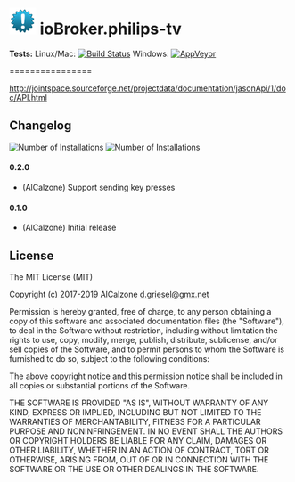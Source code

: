 ![Logo](admin/philips-tv.png)
ioBroker.philips-tv
=================

**Tests:** Linux/Mac: [![Build Status](https://travis-ci.org/AlCalzone/ioBroker.philips-tv.svg?branch=master)](https://travis-ci.org/AlCalzone/ioBroker.philips-tv) 
Windows: [![AppVeyor](https://ci.appveyor.com/api/projects/status/github/AlCalzone/ioBroker.philips-tv?branch=master&svg=true)](https://ci.appveyor.com/project/AlCalzone/ioBroker-philips-tv/)

================

http://jointspace.sourceforge.net/projectdata/documentation/jasonApi/1/doc/API.html

## Changelog
![Number of Installations](http://iobroker.live/badges/philips-tv-installed.svg) ![Number of Installations](http://iobroker.live/badges/philips-tv-stable.svg) 
#### 0.2.0
* (AlCalzone) Support sending key presses

#### 0.1.0
* (AlCalzone) Initial release

## License
The MIT License (MIT)

Copyright (c) 2017-2019 AlCalzone <d.griesel@gmx.net>

Permission is hereby granted, free of charge, to any person obtaining a copy
of this software and associated documentation files (the "Software"), to deal
in the Software without restriction, including without limitation the rights
to use, copy, modify, merge, publish, distribute, sublicense, and/or sell
copies of the Software, and to permit persons to whom the Software is
furnished to do so, subject to the following conditions:

The above copyright notice and this permission notice shall be included in
all copies or substantial portions of the Software.

THE SOFTWARE IS PROVIDED "AS IS", WITHOUT WARRANTY OF ANY KIND, EXPRESS OR
IMPLIED, INCLUDING BUT NOT LIMITED TO THE WARRANTIES OF MERCHANTABILITY,
FITNESS FOR A PARTICULAR PURPOSE AND NONINFRINGEMENT. IN NO EVENT SHALL THE
AUTHORS OR COPYRIGHT HOLDERS BE LIABLE FOR ANY CLAIM, DAMAGES OR OTHER
LIABILITY, WHETHER IN AN ACTION OF CONTRACT, TORT OR OTHERWISE, ARISING FROM,
OUT OF OR IN CONNECTION WITH THE SOFTWARE OR THE USE OR OTHER DEALINGS IN
THE SOFTWARE.
